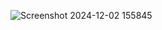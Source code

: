 ![Screenshot 2024-12-02 155845](https://github.com/user-attachments/assets/42d63b10-dc3b-4db9-a8aa-afbca6e2cc47)
